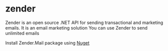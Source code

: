 # zender

Zender is an open source .NET API for sending transactional and marketing emails. It is an email marketing solution
You can use Zender to send unlimited emails

<p>Install Zender.Mail package using <a href='https://www.nuget.org/packages/Zender.Mail/1.0.0' target='_blank'>Nuget</a></p>

